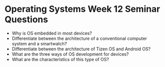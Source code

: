 # Operating Systems Week 12 Seminar Questions

- Why is OS embedded in most devices?
- Differentiate between the architecture of a conventional computer system and a smartwatch?
- Differentiate between the architecture of Tizen OS and Android OS?
- What are the three ways of OS development for devices?
- What are the characteristics of this type of OS?

